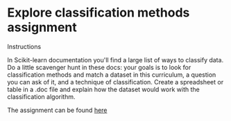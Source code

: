 # Explore classification methods assignment

Instructions

In Scikit-learn documentation you'll find a large list of ways to classify data. Do a little scavenger hunt in these docs: your goals is to look for classification methods and match a dataset in this curriculum, a question you can ask of it, and a technique of classification. Create a spreadsheet or table in a .doc file and explain how the dataset would work with the classification algorithm.

The assignment can be found [here](https://docs.google.com/spreadsheets/d/1NUy7lFPMAXnxT-4GDWQte2pKtheGukxrJfs8shzc9Ds/edit?usp=sharing)
